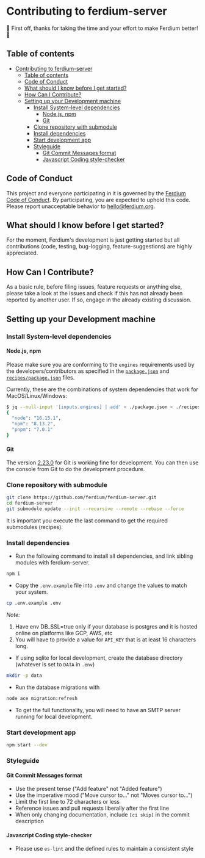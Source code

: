 # Contributing to ferdium-server

:tada: First off, thanks for taking the time and your effort to make Ferdium better! :tada:

## Table of contents

<!-- TOC depthFrom:2 depthTo:2 withLinks:1 updateOnSave:1 orderedList:0 -->

- [Contributing to ferdium-server](#contributing-to-ferdium-server)
  - [Table of contents](#table-of-contents)
  - [Code of Conduct](#code-of-conduct)
  - [What should I know before I get started?](#what-should-i-know-before-i-get-started)
  - [How Can I Contribute?](#how-can-i-contribute)
  - [Setting up your Development machine](#setting-up-your-development-machine)
    - [Install System-level dependencies](#install-system-level-dependencies)
      - [Node.js, npm](#nodejs-npm)
      - [Git](#git)
    - [Clone repository with submodule](#clone-repository-with-submodule)
    - [Install dependencies](#install-dependencies)
    - [Start development app](#start-development-app)
    - [Styleguide](#styleguide)
      - [Git Commit Messages format](#git-commit-messages-format)
      - [Javascript Coding style-checker](#javascript-coding-style-checker)

<!-- /TOC -->

## Code of Conduct

This project and everyone participating in it is governed by the [Ferdium Code of Conduct](https://github.com/ferdium/ferdium-app/blob/develop/CODE_OF_CONDUCT.md). By participating, you are expected to uphold this code. Please report unacceptable behavior to [hello@ferdium.org](mailto:hello@ferdium.org).

## What should I know before I get started?

For the moment, Ferdium's development is just getting started but all contributions (code, testing, bug-logging, feature-suggestions) are highly appreciated.

## How Can I Contribute?

As a basic rule, before filing issues, feature requests or anything else, please take a look at the issues and check if this has not already been reported by another user. If so, engage in the already existing discussion.

## Setting up your Development machine

### Install System-level dependencies

#### Node.js, npm

Please make sure you are conforming to the `engines` requirements used by the developers/contributors as specified in the [`package.json`](./package.json#engines) and [`recipes/package.json`](./recipes/package.json#engine) files.

Currently, these are the combinations of system dependencies that work for MacOS/Linux/Windows:

```bash
$ jq --null-input '[inputs.engines] | add' < ./package.json < ./recipes/package.json
{
  "node": "16.15.1",
  "npm": "8.13.2",
  "pnpm": "7.0.1"
}
```

#### Git

The version [2.23.0](https://github.com/git-for-windows/git/releases/tag/v2.23.0.windows.1) for Git is working fine for development. You can then use the console from Git to do the development procedure.

<!-- #### Debian/Ubuntu

```bash
apt install libx11-dev libxext-dev libxss-dev libxkbfile-dev rpm
```

#### Fedora

```bash
dnf install libX11-devel libXext-devel libXScrnSaver-devel libxkbfile-devel rpm
```

#### Windows

Please make sure you run this command as an administrator:

```bash
npm i -g windows-build-tools --vs2015
```
 -->

### Clone repository with submodule

```bash
git clone https://github.com/ferdium/ferdium-server.git
cd ferdium-server
git submodule update --init --recursive --remote --rebase --force
```

It is important you execute the last command to get the required submodules (recipes).

### Install dependencies

- Run the following command to install all dependencies, and link sibling modules with ferdium-server.

```bash
npm i
```

- Copy the `.env.example` file into `.env` and change the values to match your system.

```bash
cp .env.example .env
```

_Note:_

1. Have env DB_SSL=true only if your database is postgres and it is hosted online on platforms like GCP, AWS, etc
2. You will have to provide a value for `API_KEY` that is at least 16 characters long.

- If using sqlite for local development, create the database directory (whatever is set to `DATA` in `.env`)

```bash
mkdir -p data
```

- Run the database migrations with

```bash
node ace migration:refresh
```

- To get the full functionality, you will need to have an SMTP server running for local development.

### Start development app

```bash
npm start --dev
```

### Styleguide

#### Git Commit Messages format

- Use the present tense ("Add feature" not "Added feature")
- Use the imperative mood ("Move cursor to..." not "Moves cursor to...")
- Limit the first line to 72 characters or less
- Reference issues and pull requests liberally after the first line
- When only changing documentation, include `[ci skip]` in the commit description

#### Javascript Coding style-checker

- Please use `es-lint` and the defined rules to maintain a consistent style

